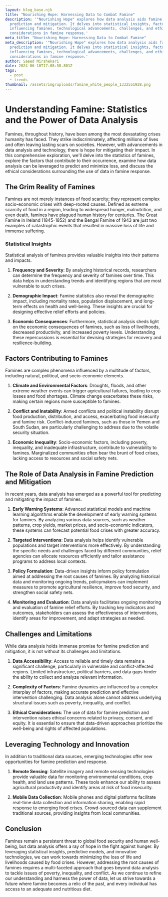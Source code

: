 ```yaml
---
layout: blog_base.njk
title: "Nourishing Hope: Harnessing Data to Combat Famine"
description: '"Nourishing Hope" explores how data analysis aids famine
  prediction and mitigation. It delves into statistical insights, factors
  influencing famines, technological advancements, challenges, and ethical
  considerations in famine response.'
meta_title: "Nourishing Hope: Harnessing Data to Combat Famine"
meta_description: '"Nourishing Hope" explores how data analysis aids famine
  prediction and mitigation. It delves into statistical insights, factors
  influencing famines, technological advancements, challenges, and ethical
  considerations in famine response.'
author: Saeed Mirshekari
date: 2024-06-10T17:08:58.801Z
tags:
  - post
  - trends
thumbnail: /assets/img/uploads/famine_white_people_1332551928.png
---
```

# Understanding Famine: Statistics and the Power of Data Analysis

Famines, throughout history, have been among the most devastating crises humanity has faced. They strike indiscriminately, affecting millions of lives and often leaving lasting scars on societies. However, with advancements in data analysis and technology, there is hope for mitigating their impact. In this comprehensive exploration, we'll delve into the statistics of famines, explore the factors that contribute to their occurrence, examine how data analysis can be leveraged to predict and minimize loss, and discuss the ethical considerations surrounding the use of data in famine response.

## The Grim Reality of Famines

Famines are not merely instances of food scarcity; they represent complex socio-economic crises with deep-rooted causes. Defined as extreme scarcity of food in a region, leading to widespread hunger, malnutrition, and even death, famines have plagued human history for centuries. The Great Famine in Ireland (1845-1852) and the Bengal Famine of 1943 are just two examples of catastrophic events that resulted in massive loss of life and immense suffering.

### Statistical Insights

Statistical analysis of famines provides valuable insights into their patterns and impacts.

1. **Frequency and Severity**: By analyzing historical records, researchers can determine the frequency and severity of famines over time. This data helps in understanding trends and identifying regions that are most vulnerable to such crises.

2. **Demographic Impact**: Famine statistics also reveal the demographic impact, including mortality rates, population displacement, and long-term effects on health and well-being. These insights are crucial for designing effective relief efforts and policies.

3. **Economic Consequences**: Furthermore, statistical analysis sheds light on the economic consequences of famines, such as loss of livelihoods, decreased productivity, and increased poverty levels. Understanding these repercussions is essential for devising strategies for recovery and resilience-building.

## Factors Contributing to Famines

Famines are complex phenomena influenced by a multitude of factors, including natural, political, and socio-economic elements.

1. **Climate and Environmental Factors**: Droughts, floods, and other extreme weather events can trigger agricultural failures, leading to crop losses and food shortages. Climate change exacerbates these risks, making certain regions more susceptible to famines.

2. **Conflict and Instability**: Armed conflicts and political instability disrupt food production, distribution, and access, exacerbating food insecurity and famine risk. Conflict-induced famines, such as those in Yemen and South Sudan, are particularly challenging to address due to the volatile security situation.

3. **Economic Inequality**: Socio-economic factors, including poverty, inequality, and inadequate infrastructure, contribute to vulnerability to famines. Marginalized communities often bear the brunt of food crises, lacking access to resources and social safety nets.

## The Role of Data Analysis in Famine Prediction and Mitigation

In recent years, data analysis has emerged as a powerful tool for predicting and mitigating the impact of famines.

1. **Early Warning Systems**: Advanced statistical models and machine learning algorithms enable the development of early warning systems for famines. By analyzing various data sources, such as weather patterns, crop yields, market prices, and socio-economic indicators, these systems can forecast potential food crises with greater accuracy.

2. **Targeted Interventions**: Data analysis helps identify vulnerable populations and target interventions more effectively. By understanding the specific needs and challenges faced by different communities, relief agencies can allocate resources efficiently and tailor assistance programs to address local contexts.

3. **Policy Formulation**: Data-driven insights inform policy formulation aimed at addressing the root causes of famines. By analyzing historical data and monitoring ongoing trends, policymakers can implement measures to promote agricultural resilience, improve food security, and strengthen social safety nets.

4. **Monitoring and Evaluation**: Data analysis facilitates ongoing monitoring and evaluation of famine relief efforts. By tracking key indicators and outcomes, stakeholders can assess the effectiveness of interventions, identify areas for improvement, and adapt strategies as needed.

## Challenges and Limitations

While data analysis holds immense promise for famine prediction and mitigation, it is not without its challenges and limitations.

1. **Data Accessibility**: Access to reliable and timely data remains a significant challenge, particularly in vulnerable and conflict-affected regions. Limited infrastructure, political barriers, and data gaps hinder the ability to collect and analyze relevant information.

2. **Complexity of Factors**: Famine dynamics are influenced by a complex interplay of factors, making accurate prediction and effective intervention challenging. Data analysis alone cannot address underlying structural issues such as poverty, inequality, and conflict.

3. **Ethical Considerations**: The use of data for famine prediction and intervention raises ethical concerns related to privacy, consent, and equity. It is essential to ensure that data-driven approaches prioritize the well-being and rights of affected populations.

## Leveraging Technology and Innovation

In addition to traditional data sources, emerging technologies offer new opportunities for famine prediction and response.

1. **Remote Sensing**: Satellite imagery and remote sensing technologies provide valuable data for monitoring environmental conditions, crop health, and land use patterns. These tools enhance our ability to assess agricultural productivity and identify areas at risk of food insecurity.

2. **Mobile Data Collection**: Mobile phones and digital platforms facilitate real-time data collection and information sharing, enabling rapid response to emerging food crises. Crowd-sourced data can supplement traditional sources, providing insights from local communities.

## Conclusion

Famines remain a persistent threat to global food security and human well-being, but data analysis offers a ray of hope in the fight against hunger. By leveraging statistical insights, predictive models, and innovative technologies, we can work towards minimizing the loss of life and livelihoods caused by food crises. However, addressing the root causes of famines requires a multi-faceted approach that goes beyond data analysis to tackle issues of poverty, inequality, and conflict. As we continue to refine our understanding and harness the power of data, let us strive towards a future where famine becomes a relic of the past, and every individual has access to an adequate and nutritious diet.